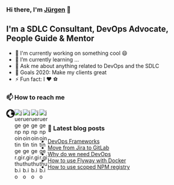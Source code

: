 ### Hi there, I'm [Jürgen](https://juergenpointinger.github.io/) 👋

<!--
**juergenpointinger/juergenpointinger** is a ✨ _special_ ✨ repository because its `README.md` (this file) appears on your GitHub profile.

Here are some ideas to get you started:

- 🔭 I’m currently working on ...
- 🌱 I’m currently learning ...
- 👯 I’m looking to collaborate on ...
- 🤔 I’m looking for help with ...
- 💬 Ask me about ...
- 📫 How to reach me: ...
- 😄 Pronouns: ...
- ⚡ Fun fact: ...
-->

## I'm a SDLC Consultant, DevOps Advocate, People Guide & Mentor

- 🔭 I'm currently working on something cool 😄
- 🌱 I’m currently learning ...
- 💬 Ask me about anything related to DevOps and the SDLC
- 🥅 Goals 2020: Make my clients great
- ⚡ Fun fact: I ❤️ ⚽

### 📫 How to reach me

[<img align="left" alt="juergenpointinger.github.io" width="22px" src="https://raw.githubusercontent.com/iconic/open-iconic/master/svg/globe.svg" />][website]
[<img align="left" alt="juergenpointinger.github.io" width="22px" src="https://cdn.jsdelivr.net/npm/simple-icons@v3/icons/twitter.svg" />][twitter]
[<img align="left" alt="juergenpointinger.github.io" width="22px" src="https://cdn.jsdelivr.net/npm/simple-icons@v3/icons/linkedin.svg" />][linkedin]
[<img align="left" alt="juergenpointinger.github.io" width="22px" src="https://cdn.jsdelivr.net/npm/simple-icons@v3/icons/instagram.svg" />][instagram]
[<img align="left" alt="juergenpointinger.github.io" width="22px" src="https://cdn.jsdelivr.net/npm/simple-icons@v3/icons/xing.svg" />][xing]

<br />

### 📕 Latest blog posts
<!-- BLOG-POST-LIST:START -->
- [DevOps Frameworks](https://juergenpointinger.github.io/devops-frameworks/)
- [Move from Jira to GitLab](https://juergenpointinger.github.io/jira-gitlab-migration/)
- [Why do we need DevOps](https://juergenpointinger.github.io/why-do-we-need-devops/)
- [How to use Flyway with Docker](https://juergenpointinger.github.io/use-flyway-with-docker/)
- [How to use scoped NPM registry](https://juergenpointinger.github.io/scoped-npm-registry/)
<!-- BLOG-POST-LIST:END -->

<br />
<br />

[website]: https://juergenpointinger.github.io/
[twitter]: https://twitter.com/pointij
[instagram]: https://www.instagram.com/j.pointi/
[linkedin]: https://www.linkedin.com/in/juergen-pointinger/
[xing]: https://www.xing.com/profile/Juergen_Pointinger/